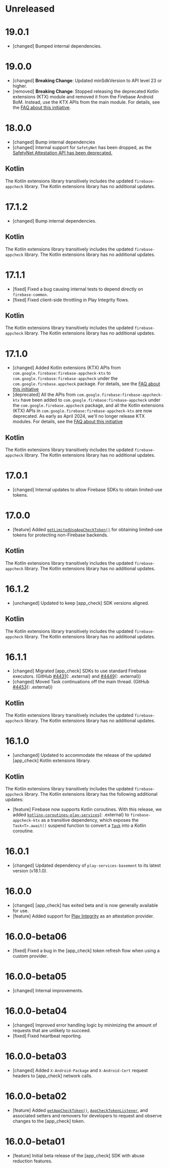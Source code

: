 # Unreleased

# 19.0.1

- [changed] Bumped internal dependencies.

# 19.0.0

- [changed] **Breaking Change**: Updated minSdkVersion to API level 23 or higher.
- [removed] **Breaking Change**: Stopped releasing the deprecated Kotlin extensions (KTX) module and
  removed it from the Firebase Android BoM. Instead, use the KTX APIs from the main module. For
  details, see the
  [FAQ about this initiative](https://firebase.google.com/docs/android/kotlin-migration).

# 18.0.0

- [changed] Bump internal dependencies
- [changed] Internal support for `SafetyNet` has been dropped, as the
  [SafetyNet Attestation API has been deprecated.](https://developer.android.com/privacy-and-security/safetynet/deprecation-timeline#safetynet_attestation_deprecation_timeline)

## Kotlin

The Kotlin extensions library transitively includes the updated `firebase-appcheck` library. The
Kotlin extensions library has no additional updates.

# 17.1.2

- [changed] Bump internal dependencies.

## Kotlin

The Kotlin extensions library transitively includes the updated `firebase-appcheck` library. The
Kotlin extensions library has no additional updates.

# 17.1.1

- [fixed] Fixed a bug causing internal tests to depend directly on `firebase-common`.
- [fixed] Fixed client-side throttling in Play Integrity flows.

## Kotlin

The Kotlin extensions library transitively includes the updated `firebase-appcheck` library. The
Kotlin extensions library has no additional updates.

# 17.1.0

- [changed] Added Kotlin extensions (KTX) APIs from `com.google.firebase:firebase-appcheck-ktx` to
  `com.google.firebase:firebase-appcheck` under the `com.google.firebase.appcheck` package. For
  details, see the
  [FAQ about this initiative](https://firebase.google.com/docs/android/kotlin-migration)
- [deprecated] All the APIs from `com.google.firebase:firebase-appcheck-ktx` have been added to
  `com.google.firebase:firebase-appcheck` under the `com.google.firebase.appcheck` package, and all
  the Kotlin extensions (KTX) APIs in `com.google.firebase:firebase-appcheck-ktx` are now
  deprecated. As early as April 2024, we'll no longer release KTX modules. For details, see the
  [FAQ about this initiative](https://firebase.google.com/docs/android/kotlin-migration)

## Kotlin

The Kotlin extensions library transitively includes the updated `firebase-appcheck` library. The
Kotlin extensions library has no additional updates.

# 17.0.1

- [changed] Internal updates to allow Firebase SDKs to obtain limited-use tokens.

# 17.0.0

- [feature] Added
  [`getLimitedUseAppCheckToken()`](</docs/reference/android/com/google/firebase/appcheck/FirebaseAppCheck#getLimitedUseAppCheckToken()>)
  for obtaining limited-use tokens for protecting non-Firebase backends.

## Kotlin

The Kotlin extensions library transitively includes the updated `firebase-appcheck` library. The
Kotlin extensions library has no additional updates.

# 16.1.2

- [unchanged] Updated to keep [app_check] SDK versions aligned.

## Kotlin

The Kotlin extensions library transitively includes the updated `firebase-appcheck` library. The
Kotlin extensions library has no additional updates.

# 16.1.1

- [changed] Migrated [app_check] SDKs to use standard Firebase executors. (GitHub
  [#4431](//github.com/firebase/firebase-android-sdk/issues/4431){: .external} and
  [#4449](//github.com/firebase/firebase-android-sdk/issues/4449){: .external})
- [changed] Moved Task continuations off the main thread. (GitHub
  [#4453](//github.com/firebase/firebase-android-sdk/issues/4453){: .external})

## Kotlin

The Kotlin extensions library transitively includes the updated `firebase-appcheck` library. The
Kotlin extensions library has no additional updates.

# 16.1.0

- [unchanged] Updated to accommodate the release of the updated [app_check] Kotlin extensions
  library.

## Kotlin

The Kotlin extensions library transitively includes the updated `firebase-appcheck` library. The
Kotlin extensions library has the following additional updates:

- [feature] Firebase now supports Kotlin coroutines. With this release, we added
  [`kotlinx-coroutines-play-services`](https://kotlinlang.org/api/kotlinx.coroutines/kotlinx-coroutines-play-services/){:
  .external} to `firebase-appcheck-ktx` as a transitive dependency, which exposes the
  `Task<T>.await()` suspend function to convert a
  [`Task`](https://developers.google.com/android/guides/tasks) into a Kotlin coroutine.

# 16.0.1

- [changed] Updated dependency of `play-services-basement` to its latest version (v18.1.0).

# 16.0.0

- [changed] [app_check] has exited beta and is now generally available for use.
- [feature] Added support for [Play Integrity](https://developer.android.com/google/play/integrity)
  as an attestation provider.

# 16.0.0-beta06

- [fixed] Fixed a bug in the [app_check] token refresh flow when using a custom provider.

# 16.0.0-beta05

- [changed] Internal improvements.

# 16.0.0-beta04

- [changed] Improved error handling logic by minimizing the amount of requests that are unlikely to
  succeed.
- [fixed] Fixed heartbeat reporting.

# 16.0.0-beta03

- [changed] Added `X-Android-Package` and `X-Android-Cert` request headers to [app_check] network
  calls.

# 16.0.0-beta02

- [feature] Added
  [`getAppCheckToken()`](</docs/reference/android/com/google/firebase/appcheck/FirebaseAppCheck#getAppCheckToken(boolean)>),
  [`AppCheckTokenListener`](/docs/reference/android/com/google/firebase/appcheck/FirebaseAppCheck.AppCheckListener),
  and associated setters and removers for developers to request and observe changes to the
  [app_check] token.

# 16.0.0-beta01

- [feature] Initial beta release of the [app_check] SDK with abuse reduction features.
